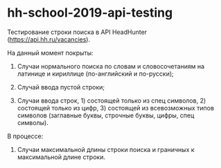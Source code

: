 # hh-school-2019-api-testing

Тестирование строки поиска в API HeadHunter (https://api.hh.ru/vacancies).

На данный момент покрыты:

1. Случаи нормального поиска по словам и словосочетаниям на латинице и кириллице (по-английский и по-русски);

2. Случай ввода пустой строки;

3. Случаи ввода строк, 1) состоящей только из спец символов, 2) состоящей только из цифр, 3) состоящей из всевозможных типов символов (заглавные буквы, строчные буквы, цифры, спец символы). 

В процессе:

1. Случаи максимальной длины строки поиска и граничных к максимальной длине строки.